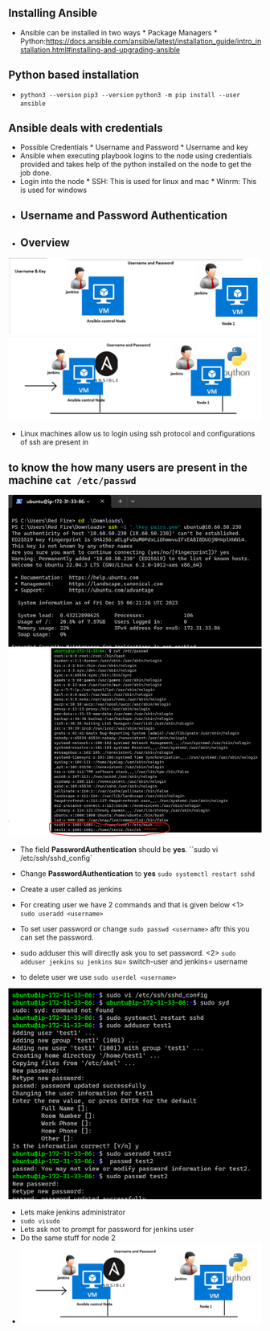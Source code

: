 ## Installing Ansible
* Ansible can be installed in two ways
          * Package Managers
          * Python:https://docs.ansible.com/ansible/latest/installation_guide/intro_installation.html#installing-and-upgrading-ansible
## Python based installation
* `python3 --version`
  `pip3 --version`
  `python3 -m pip install --user ansible`
## Ansible deals with credentials
* Possible Credentials
       * Username and Password
       * Username and key
* Ansible when executing playbook logins to the node using credentials provided and takes help of the python installed on the node to get the job done.
* Login into the node
       * SSH: This is used for linux and mac
       * Winrm: This is used for windows
* ## Username and Password Authentication
* ## Overview
![preview](images/a19.png)
![preview](images/a20.png)

* Linux machines allow us to login using ssh protocol and configurations of ssh are present in 
## to know the how many users are present in the machine `cat /etc/passwd`
 
  ![preview](images/a21.png)
   ![preview](images/a23.png)
* The field __PasswordAuthentication__ should be __yes__.
 ``sudo vi /etc/ssh/sshd_config`
* Change __PasswordAuthentication__ to __yes__
  ``sudo systemctl restart sshd``   
* Create a user called as jenkins 

* For creating user we have 2 commands and that is given below
<1>
   `` sudo useradd <username>`` 
* To set user password or change `sudo passwd <username>` aftr this you can set the password.
* sudo adduser <username> 
 this will directly ask you to set password.
<2>
 ``sudo adduser jenkins``
 `su jenkins` su= switch-user and jenkins= username 
* to delete user we use  `sudo userdel <username>` 

![preview](images/a22.png)
* Lets make jenkins administrator
* `sudo visudo`
* Lets ask not to prompt for password for jenkins user
* Do the same stuff for node 2 
* ![preview](images/a20.png) 
